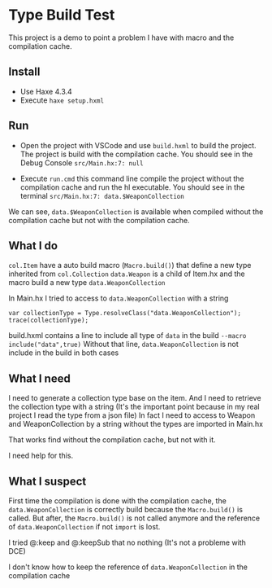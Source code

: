 # Type Build Test

This project is a demo to point a problem I have with macro and the compilation cache.

## Install

- Use Haxe 4.3.4
- Execute ```haxe setup.hxml```

## Run

- Open the project with VSCode and use ```build.hxml``` to build the project. The project is build with the compilation cache.
  You should see in the Debug Console ```src/Main.hx:7: null```

- Execute ```run.cmd``` this command line compile the project without the compilation cache and run the hl executable. 
  You should see in the terminal ```src/Main.hx:7: data.$WeaponCollection```

We can see, ```data.$WeaponCollection``` is available when compiled without the compilation cache but not with the compilation cache.

## What I do

```col.Item``` have a auto build macro (```Macro.build()```) that define a new type inherited from ```col.Collection```
```data.Weapon``` is a child of Item.hx and the macro build a new type ```data.WeaponCollection```

In Main.hx I tried to access to ```data.WeaponCollection``` with a string 
```
var collectionType = Type.resolveClass("data.WeaponCollection");
trace(collectionType);
```

build.hxml contains a line to include all type of ```data``` in the build ```--macro include("data",true)```
Without that line, ```data.WeaponCollection``` is not include in the build in both cases


## What I need

I need to generate a collection type base on the item. And I need to retrieve the collection type with a string (It's the important point because in my real project I read the type from a json file)
In fact I need to access to Weapon and WeaponCollection by a string without the types are imported in Main.hx

That works find without the compilation cache, but not with it.

I need help for this.

## What I suspect

First time the compilation is done with the compilation cache, the  ```data.WeaponCollection``` is correctly build because the ```Macro.build()``` is called. But after, the ```Macro.build()``` is not called anymore and the reference of ```data.WeaponCollection``` if not ``import`` is lost. 

I tried @:keep and @:keepSub that no nothing (It's not a probleme with DCE)

I don't know how to keep the reference of ```data.WeaponCollection``` in the compilation cache